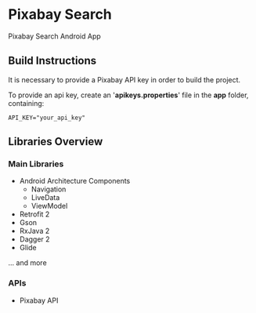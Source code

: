 # Pixabay Search
Pixabay Search Android App

## Build Instructions
It is necessary to provide a Pixabay API key in order to build the project. 

To provide an api key, create an '**apikeys.properties**' file in the **app** folder, containing:
```
API_KEY="your_api_key"
```

## Libraries Overview
### Main Libraries
 * Android Architecture Components
    * Navigation
    * LiveData
    * ViewModel
 * Retrofit 2
 * Gson
 * RxJava 2
 * Dagger 2
 * Glide
 
 ... and more
 
 ### APIs
 * Pixabay API
